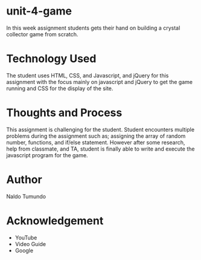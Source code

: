 # unit-4-game
In this week assignment students gets their hand on building a crystal collector game from scratch.

# Technology Used
The student uses HTML, CSS, and Javascript, and jQuery for this assignment with the focus mainly on javascript and jQuery to get the game running and CSS for the display of the site.

# Thoughts and Process
This assignment is challenging for the student. Student encounters multiple problems during the assignment such as; assigning the array of random number, functions, and if/else statement. However after some research, help from classmate, and TA, student is finally able to write and execute the javascript program for the game.

# Author
Naldo Tumundo

# Acknowledgement 
- YouTube
- Video Guide
- Google 


